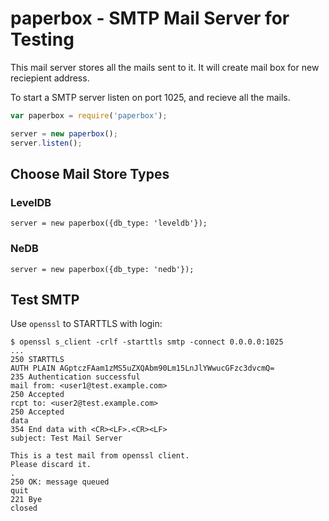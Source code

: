 # paperbox - SMTP Mail Server for Testing

This mail server stores all the mails sent to it. It will create mail box for new reciepient address.

To start a SMTP server listen on port 1025, and recieve all the mails.
```javascript
var paperbox = require('paperbox');

server = new paperbox();
server.listen();
```
## Choose Mail Store Types
### LevelDB
```
server = new paperbox({db_type: 'leveldb'});
```
### NeDB
```
server = new paperbox({db_type: 'nedb'});
```

## Test SMTP

Use `openssl` to STARTTLS with login:
```
$ openssl s_client -crlf -starttls smtp -connect 0.0.0.0:1025
...
250 STARTTLS
AUTH PLAIN AGptczFAam1zMS5uZXQAbm90Lm15LnJlYWwucGFzc3dvcmQ=
235 Authentication successful
mail from: <user1@test.example.com>
250 Accepted
rcpt to: <user2@test.example.com>
250 Accepted
data
354 End data with <CR><LF>.<CR><LF>
subject: Test Mail Server

This is a test mail from openssl client.
Please discard it.
.
250 OK: message queued
quit
221 Bye
closed

```
